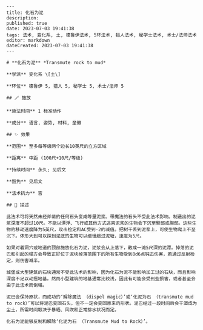 
    ---
    title: 化石为泥
    description: 
    published: true
    date: 2023-07-03 19:41:38
    tags: 法术, 变化系, 土, 德鲁伊法术, 5环法术, 猎人法术, 秘学士法术, 术士/法师法术
    editor: markdown
    dateCreated: 2023-07-03 19:41:38
    ---

    # **化石为泥** *Transmute rock to mud*

    **学派** 变化系 \[土\] 

    **环位** 德鲁伊 5, 猎人 5, 秘学士 5, 术士/法师 5

    ## 🪄 施放

    **施法时间** 1 标准动作

    **成分** 语言, 姿势, 材料, 圣徽

    ## ✨ 效果  

    **范围** 至多每等级两个边长10英尺的立方区域

    **距离** 中距 (100尺+10尺/等级)  

    **持续时间** 永久; 见后文 

    **豁免** 见后文

    **法术抗力** 否

    ## 📖 描述

    此法术可将天然未经斧凿的任何石头变成等量泥浆。带魔法的石头不受此法术影响。制造出的泥浆深度不超过10尺。不能以漂浮、飞行或其他方式逃离泥浆的生物会下沉至臀部或胸部。这些生物的移动速度降为5英尺，攻击检定和AC受到-2的减值。把树干丢到泥浆上，可使生物爬上不至沉下。体形大到可以踩到泥底的生物可以缓慢趟过泥塘，速度为5尺。

    如果对着洞穴或地道的顶部施放化石为泥，泥浆会从上落下，散成一滩5尺深的泥潭。掉落的泥巴和引起的塌方会导致正好位于泥块掉落范围下的所有生物受到8d6点钝击伤害，若通过反射检定，则伤害减半。

    城堡或大型建筑的石块通常不受此法术的影响，因为化石为泥不能影响加工过的石块，而且影响深度不足以动摇地基。然而小型建筑的地基通常比较浅，因此有可能会受到些损害，或者甚至会由于此法术而倒塌。

    泥巴会保持原状，而成功的‘解除魔法 （dispel magic）’或‘化泥为石 （transmute mud to rock）’可以将泥巴变回石头，但不一定会变回原来的形状。泥巴经过一段时间后会干涸成为尘土，所需时间取决于暴晒、风吹和正常排水状况而定。

    化石为泥能够反制和解除‘化泥为石 （Transmute Mud to Rock）’。
    